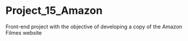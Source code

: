 # Project_15_Amazon
Front-end project with the objective of developing a copy of the Amazon Filmes website
